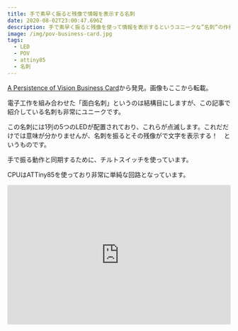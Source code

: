 ```yaml
---
title: 手で素早く振ると残像で情報を表示する名刺
date: 2020-08-02T23:00:47.696Z
description: 手で素早く振ると残像を使って情報を表示するというユニークな”名刺”の作例を紹介します。
image: /img/pov-business-card.jpg
tags:
  - LED
  - POV
  - attiny85
  - 名刺
---
```

[A Persistence of Vision Business Card](https://blog.hackster.io/a-persistence-of-vision-business-card-a712dc77beb4)から発見。画像もここから転載。

電子工作を組み合わせた「面白名刺」というのは結構目にしますが、この記事で紹介している名刺も非常にユニークです。

この名刺には1列の5つのLEDが配置されており、これらが点滅します。これだだけでは意味が分かりませんが、名刺を振るとその残像がで文字を表示する！　というものです。

手で振る動作と同期するために、チルトスイッチを使っています。

CPUはATTiny85を使っており非常に単純な回路となっています。

<iframe width="100%" height="315" src="https://www.youtube.com/embed/GlTnAOosOy8" frameborder="0" allow="accelerometer; autoplay; encrypted-media; gyroscope; picture-in-picture" allowfullscreen></iframe>
